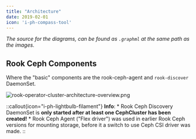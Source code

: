 ```yaml
---
title: "Architecture"
date: 2019-02-01
icon: 'i-ph-compass-tool'
---
```


_The source for the diagrams, can be found as `.graphml` at the same path as the images._

## Rook Ceph Components

Where the "basic" components are the rook-ceph-agent and `rook-discover` DaemonSet.

![rook-operator-cluster-architecture-overview.png](/docs/storage/rook/architecture/rook-operator-cluster-architecture-overview.png)

::callout{icon="i-ph-lightbulb-filament"}
**Info**:
    * Rook Ceph Discovery DaemonSet is **only started after at least one CephCluster has been created!**
    * Rook Ceph Agent ("Flex driver") was used in earlier Rook Ceph versions for mounting storage, before it a switch to use Ceph CSI driver was made.
::
